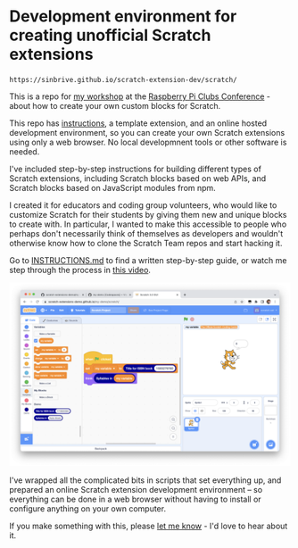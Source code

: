 # Development environment for creating unofficial Scratch extensions

`https://sinbrive.github.io/scratch-extension-dev/scratch/`

This is a repo for [my workshop](https://www.eventbrite.co.uk/e/workshop-write-your-own-scratch-extension-tickets-533502218497) at the [Raspberry Pi Clubs Conference](https://www.raspberrypi.org/clubs-conference-2023/) - about how to create your own custom blocks for Scratch.

This repo has [instructions](./INSTRUCTIONS.md), a template extension, and an online hosted development environment, so you can create your own Scratch extensions using only a web browser. No local developmnent tools or other software is needed.

I've included step-by-step instructions for building different types of Scratch extensions, including Scratch blocks based on web APIs, and Scratch blocks based on JavaScript modules from npm.

I created it for educators and coding group volunteers, who would like to customize Scratch for their students by giving them new and unique blocks to create with. In particular, I wanted to make this accessible to people who perhaps don't necessarily think of themselves as developers and wouldn't otherwise know how to clone the Scratch Team repos and start hacking it.

Go to [INSTRUCTIONS.md](./INSTRUCTIONS.md) to find a written step-by-step guide, or watch me step through the process in [this video](https://youtu.be/bX9ZqhuxtnI).

[![screenshot](./docs/63-testing.png)](https://youtu.be/bX9ZqhuxtnI)

I've wrapped all the complicated bits in scripts that set everything up, and prepared an online Scratch extension development environment – so everything can be done in a web browser without having to install or configure anything on your own computer.

If you make something with this, please [let me know](https://github.com/dalelane/scratch-extension-development/issues) - I'd love to hear about it.

